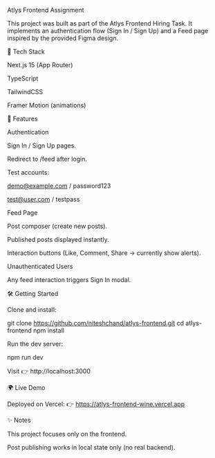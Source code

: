 Atlys Frontend Assignment

This project was built as part of the Atlys Frontend Hiring Task.
It implements an authentication flow (Sign In / Sign Up) and a Feed page inspired by the provided Figma design.

🚀 Tech Stack

Next.js 15 (App Router)

TypeScript

TailwindCSS

Framer Motion (animations)

🔑 Features

Authentication

Sign In / Sign Up pages.

Redirect to /feed after login.

Test accounts:

demo@example.com / password123

test@user.com / testpass

Feed Page

Post composer (create new posts).

Published posts displayed instantly.

Interaction buttons (Like, Comment, Share → currently show alerts).

Unauthenticated Users

Any feed interaction triggers Sign In modal.

🛠 Getting Started

Clone and install:

git clone https://github.com/niteshchand/atlys-frontend.git
cd atlys-frontend
npm install


Run the dev server:

npm run dev


Visit 👉 http://localhost:3000

🌍 Live Demo

Deployed on Vercel:
👉 https://atlys-frontend-wine.vercel.app

✨ Notes

This project focuses only on the frontend.

Post publishing works in local state only (no real backend).
